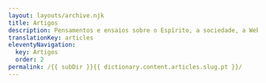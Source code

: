 ```yaml
---
layout: layouts/archive.njk
title: Artigos
description: Pensamentos e ensaios sobre o Espírito, a sociedade, a Web e outros media.
translationKey: articles
eleventyNavigation:
  key: Artigos
  order: 2
permalink: /{{ subDir }}{{ dictionary.content.articles.slug.pt }}/
---
```

